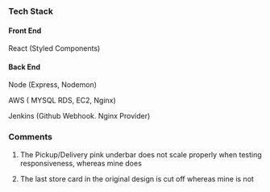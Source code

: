 ### Tech Stack ###


 #### Front End ####
 
 React (Styled Components) 
 
 #### Back End ####
 
 Node (Express, Nodemon)

 AWS ( MYSQL RDS, EC2, Nginx)
 
 Jenkins (Github Webhook. Nginx Provider)



### Comments ###

 1. The Pickup/Delivery pink underbar does not scale properly when testing responsiveness, whereas mine does
 
 2. The last store card in the original design is cut off whereas mine is not
